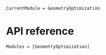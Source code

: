 ```@meta
CurrentModule = GeometryOptimization
```

# API reference

```@autodocs
Modules = [GeometryOptimization]
```
